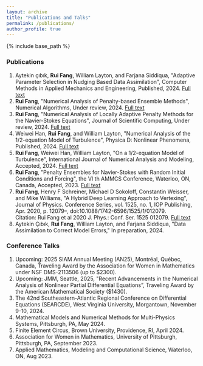 ```yaml
---
layout: archive
title: "Publications and Talks"
permalink: /publications/
author_profile: true
---
```

{% include base_path %}

### Publications
1. Aytekin çıbık, **Rui Fang**, William Layton, and Farjana Siddiqua, "Adaptive Parameter Selection in Nudging Based Data Assimilation", Computer Methods in Applied Mechanics and Engineering, Published, 2024. [Full text](https://arxiv.org/pdf/2407.18886)
2. **Rui Fang**, "Numerical Analysis of Penalty-based Ensemble Methods", Numerical Algorithms, Under review, 2024. [Full text](https://arxiv.org/pdf/2407.10012)
3. **Rui Fang**, "Numerical Analysis of Locally Adaptive Penalty Methods for the Navier-Stokes Equations", Journal of Scientific Computing, Under review, 2024.
[Full text](https://arxiv.org/abs/2404.11712)
4. Weiwei Han, **Rui Fang**, and William Layton, "Numerical Analysis of the 1/2-equation Model of Turbulence", Physica D: Nonlinear Phenomena, Published, 2024. [Full text](https://arxiv.org/pdf/2405.19554)
5. **Rui Fang**, Weiwei Han, William Layton, "On a 1/2-equation Model of Turbulence", International Journal of Numerical Analysis and Modeling, Accepted, 2024. [Full text](https://arxiv.org/pdf/2309.03358)
6. **Rui Fang**, "Penalty Ensembles for Navier-Stokes with Random Initial Conditions and Forcing", the VI th AMMCS Conference, Waterloo, ON,
Canada, Accepted, 2023. [Full text](https://arxiv.org/pdf/2309.12870v2)
7. **Rui Fang**, Henry F Schreiner, Michael D Sokoloff, Constantin Weisser, and Mike Williams, "A Hybrid Deep Learning Approach to Vertexing", Journal of Physics. Conference Series, vol. 1525, no. 1, IOP Publishing, Apr. 2020, p. 12079–, doi:10.1088/1742-6596/1525/1/012079. <br />
Citation: Rui Fang et al 2020 J. Phys.: Conf. Ser. 1525 012079. [Full text](https://doi.org/10.1088/1742-6596/1525/1/012079)
9. Aytekin Çıbık, **Rui Fang**, William Layton, and Farjana Siddiqua, "Data Assimilation to Correct Model Errors," In preparation, 2024.<br />



### Conference Talks
1. Upcoming: 2025 SIAM Annual Meeting (AN25), Montréal, Québec, Canada, Traveling Award by the Association for Women in Mathematics under NSF DMS-2113506 (up to $2300).
2. Upcoming: JMM, Seattle, 2025, "Recent Advancements in the Numerical Analysis of Nonlinear Partial Differential Equations”, Traveling Award by the American Mathematical Society ($1430).
3. The 42nd Southeastern-Atlantic Regional Conference on Differential Equations (SEARCDE), West Virginia University, Morgantown, November 9-10, 2024.
4. Mathematical Models and Numerical Methods for Multi-Physics Systems, Pittsburgh, PA, May 2024.
5. Finite Element Circus, Brown University, Providence, RI, April 2024.
6. Association for Women in Mathematics, University of Pittsburgh, Pittsburgh, PA, September 2023.
7. Applied Mathematics, Modeling and Computational Science, Waterloo, ON, Aug 2023.

